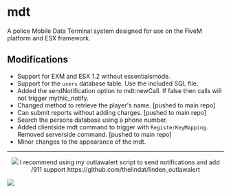 # mdt
A police Mobile Data Terminal system designed for use on the FiveM platform and ESX framework.


## Modifications
* Support for EXM and ESX 1.2 without essentialsmode.
* Support for the `users` database table. Use the included SQL file.
* Added the sendNotification option to mdt:newCall. If false then calls will not trigger mythic_notify.
* Changed method to retrieve the player's name. [pushed to main repo]
* Can submit reports without adding charges. [pushed to main repo]
* Search the persons database using a phone number.
* Added clientside mdt command to trigger with `RegisterKeyMapping`. Removed serverside command. [pushed to main repo]
* Minor changes to the appearance of the mdt.
<hr>
<p align="center"><img src="https://i.imgur.com/EJ0a1yX.png"/>
I recommend using my outlawalert script to send notifications and add /911 support 
https://github.com/thelindat/linden_outlawalert  

<img src="https://i.imgur.com/Ome5KDF.png"/></p>
